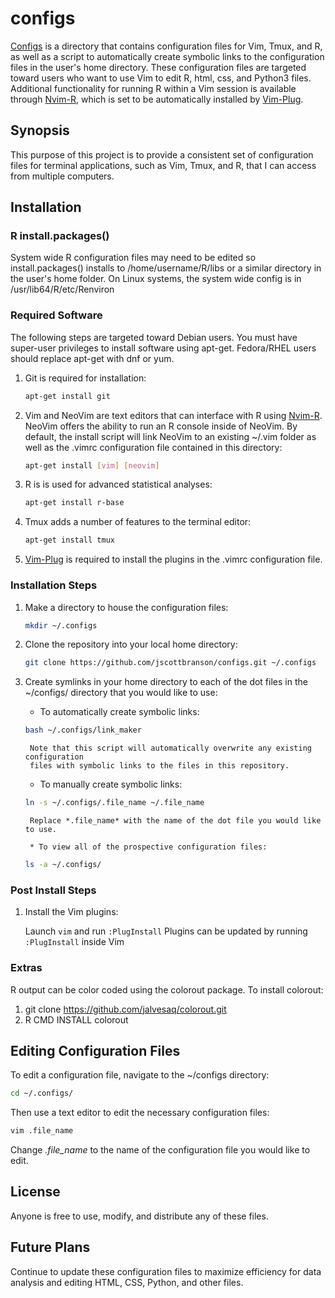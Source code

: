 # configs
[Configs] is a directory that contains configuration files for Vim, Tmux, and R, as well as a script to automatically create symbolic links to the configuration files in the user's home directory. These configuration files are targeted toward users who want to use Vim to edit R, html, css, and Python3 files. Additional functionality for running R within a Vim session is available through [Nvim-R], which is set to be automatically installed by [Vim-Plug].

## Synopsis
This purpose of this project is to provide a consistent set of configuration
files for terminal applications, such as Vim, Tmux, and R, that I can access from
multiple computers.

## Installation
### R install.packages()
System wide R configuration files may need to be edited so install.packages() installs to /home/username/R/libs or a similar directory in the user's home folder. On Linux systems, the system wide config is in /usr/lib64/R/etc/Renviron

### Required Software
The following steps are targeted toward Debian users. You must have super-user
privileges to install software using apt-get. Fedora/RHEL users should replace apt-get with dnf or yum.


1. Git is required for installation:

	```bash
	apt-get install git
	```

2. Vim and NeoVim are text editors that can interface with R using [Nvim-R]. NeoVim offers the ability to run an R console inside of NeoVim. By default, the install script will link NeoVim to an existing ~/.vim folder as well as the .vimrc configuration file contained in this directory:

	```bash
	apt-get install [vim] [neovim]
	```

3. R is is used for advanced statistical analyses:

	```bash
	apt-get install r-base
	```

4. Tmux adds a number of features to the terminal editor:

	```bash
	apt-get install tmux
	```

5. [Vim-Plug] is required to install the plugins in the .vimrc configuration file.

### Installation Steps
1. Make a directory to house the configuration files:
	```bash
	mkdir ~/.configs
	```

2. Clone the repository into your local home directory:

	```bash
	git clone https://github.com/jscottbranson/configs.git ~/.configs
	```

3. Create symlinks in your home directory to each of the dot files in the ~/configs/ directory that you would like to use:

	* To automatically create symbolic links:  
	```bash
  	bash ~/.configs/link_maker
    ```

		Note that this script will automatically overwrite any existing configuration
		files with symbolic links to the files in this repository.

	* To manually create symbolic links:

    ```bash
    ln -s ~/.configs/.file_name ~/.file_name
    ```

		Replace *.file_name* with the name of the dot file you would like to use.

		* To view all of the prospective configuration files:

	```bash
	ls -a ~/.configs/
	```

### Post Install Steps
1. Install the Vim plugins:

	Launch `vim` and run `:PlugInstall`
	Plugins can be updated by running `:PlugInstall` inside Vim

### Extras
R output can be color coded using the colorout package. To install colorout:
1. git clone https://github.com/jalvesaq/colorout.git
2. R CMD INSTALL colorout

## Editing Configuration Files
To edit a configuration file, navigate to the ~/configs directory:

```bash
cd ~/.configs/
```

Then use a text editor to edit the necessary configuration files:

```bash
vim .file_name
```

Change *.file_name* to the name of the configuration file you would like to
edit.

## License
Anyone is free to use, modify, and distribute any of these files.

## Future Plans
Continue to update these configuration files to maximize efficiency for data
analysis and editing HTML, CSS, Python, and other files.

[configs]:https://github.com/jscottbranson/configs
[Vim-Plug]:https://github.com/junegunn/vim-plug
[Nvim-R]:https://github.com/jalvesaq/Nvim-R
